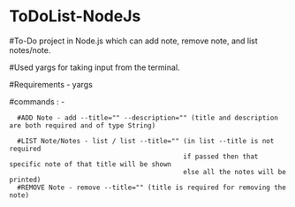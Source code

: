 # ToDoList-NodeJs

#To-Do project in Node.js which can add note, remove note, and list notes/note.

#Used yargs for taking input from the terminal.

#Requirements - yargs

#commands : - 


      #ADD Note - add --title="" --description="" (title and description are both required and of type String)
      
      #LIST Note/Notes - list / list --title="" (in list --title is not required 
                                                if passed then that specific note of that title will be shown
                                                else all the notes will be printed)
      #REMOVE Note - remove --title="" (title is required for removing the note)
      
      


